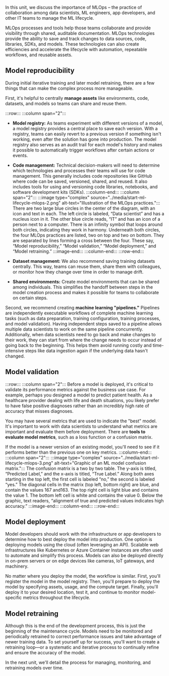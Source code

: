 In this unit, we discuss the importance of MLOps – the practice of collaboration among data scientists, ML engineers, app developers, and other IT teams to manage the ML lifecycle.

MLOps processes and tools help those teams collaborate and provide visibility through shared, auditable documentation. MLOps technologies provide the ability to save and track changes to data sources, code, libraries, SDKs, and models. These technologies can also create efficiencies and accelerate the lifecycle with automation, repeatable workflows, and reusable assets.

## Model reproducibility

During initial iterative training and later model retraining, there are a few things that can make the complex process more manageable.

First, it's helpful to centrally **manage assets** like environments, code, datasets, and models so teams can share and reuse them.

:::row:::
:::column span="2":::
* **Model registry:** As teams experiment with different versions of a model, a model registry provides a central place to save each version. With a registry, teams can easily revert to a previous version if something isn't working, even after the solution has gone into production. The model registry also serves as an audit trail for each model's history and makes it possible to automatically trigger workflows after certain actions or events.
* **Code management:** Technical decision-makers will need to determine which technologies and processes their teams will use for code management. This generally includes code repositories like GitHub where code can be saved, versioned, shared, and reused. It also includes tools for using and versioning code libraries, notebooks, and software development kits (SDKs).
:::column-end:::
:::column span="2":::
:::image type="complex" source="../media/start-ml-lifecycle-mlops-2.png" alt-text="Illustration of the MLOps practices.":::
There are two large blue circles in the center of the diagram, with an icon and text in each. The left circle is labeled, “Data scientist” and has a nucleus icon in it. The other blue circle reads, “IT” and has an icon of a person next to a computer. There is an infinity symbol that loops around both circles, indicating they work in harmony. Underneath both circles, the four MLOps practices are listed, two on top and two on bottom. They are separated by lines forming a cross between the four. These say, “Model reproducibility,” “Model validation,” “Model deployment,” and “Model retraining.”
:::image-end:::
:::column-end:::
:::row-end:::

* **Dataset management:** We also recommend saving training datasets centrally. This way, teams can reuse them, share them with colleagues, or monitor how they change over time in order to manage drift.
* **Shared environments:** Create model environments that can be shared among individuals. This simplifies the handoff between steps in the model creation process and makes it possible for teams to collaborate on certain steps.

Second, we recommend creating **machine learning "pipelines."** Pipelines are independently executable workflows of complete machine learning tasks (such as data preparation, training configuration, training processes, and model validation). Having independent steps saved to a pipeline allows multiple data scientists to work on the same pipeline concurrently. Additionally, when data scientists need to go back and make changes to their work, they can start from where the change needs to occur instead of going back to the beginning. This helps them avoid running costly and time-intensive steps like data ingestion again if the underlying data hasn't changed.

## Model validation

:::row:::
:::column span="2":::
Before a model is deployed, it's critical to validate its performance metrics against the business use case. For example, perhaps you designed a model to predict patient health. As a healthcare provider dealing with life and death situations, you likely prefer to have false positive diagnoses rather than an incredibly high rate of accuracy that misses diagnoses.

You may have several metrics that are used to indicate the "best" model. It's important to work with data scientists to understand what metrics are important and evaluate them before deployment. There are **tools to evaluate model metrics**, such as a loss function or a confusion matrix.

If the model is a newer version of an existing model, you'll need to see if it performs better than the previous one on key metrics.
:::column-end:::
:::column span="2":::
:::image type="complex" source="../media/start-ml-lifecycle-mlops-3.png" alt-text="Graphic of an ML model confusion matrix.":::
The confusion matrix is a two by two table. The y-axis is titled, “Predicted Label,” and the x-axis is titled, “True Label.” Along both axes starting in the top left, the first cell is labeled “no,” the second is labeled “yes.” The diagonal cells in the matrix (top left, bottom right) are blue, and contain the values 167 and163. The top right cell is light blue and contains the value 1. The bottom left cell is white and contains the value 0. Below the graphic, text readers, “alignment of true and predicted values indicates high accuracy.” 
:::image-end:::
:::column-end:::
:::row-end:::

## Model deployment

Model developers should work with the infrastructure or app developers to determine how to best deploy the model into production. One option is deploying models using the cloud (often leveraging an API). Scalable web infrastructures like Kubernetes or Azure Container Instances are often used to automate and simplify this process. Models can also be deployed directly in on-prem servers or on edge devices like cameras, IoT gateways, and machinery.

No matter where you deploy the model, the workflow is similar. First, you'll register the model in the model registry. Then, you'll prepare to deploy the model by specifying assets, usage, and the compute target. Finally, you'll deploy it to your desired location, test it, and continue to monitor model-specific metrics throughout the lifecycle.

## Model retraining

Although this is the end of the development process, this is just the beginning of the maintenance cycle. Models need to be monitored and periodically retrained to correct performance issues and take advantage of newer training data. To set yourself up for success, you'll want to create a retraining loop—or a systematic and iterative process to continually refine and ensure the accuracy of the model.

In the next unit, we'll detail the process for managing, monitoring, and retraining models over time.
